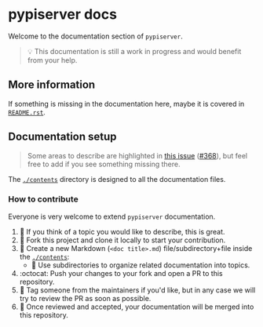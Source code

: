 # pypiserver docs

Welcome to the documentation section of `pypiserver`.  

> :bulb: This documentation is still a work in progress
> and would benefit from your help.

## More information

If something is missing in the documentation here, maybe it is covered in
[`README.rst`](../README.rst).

## Documentation setup

> Some areas to describe are highlighted in
    [this issue](https://github.com/pypiserver/pypiserver/issues/368)
    ([#368](https://github.com/pypiserver/pypiserver/issues/368)),
    but feel free to add if you see something missing there.

The [`./contents`](./contents/) directory is designed to
 all the documentation files.

### How to contribute

Everyone is very welcome to extend `pypiserver` documentation.  

1. :thought_balloon: If you think of a topic you would like to describe, this is great.
2. :deciduous_tree: Fork this project and clone it locally to start your contribution.
3. :page_facing_up: Create a new Markdown (`<doc title>.md`) file/subdirectory+file inside the [`./contents`](./contents/):
   - :file_folder: Use subdirectories to organize related documentation into topics.
4. :octocat: Push your changes to your fork and open a PR to this repository.
5. :bell: Tag someone from the maintainers if you'd like, but in any case we will try to review the PR as soon as possible.
6. :dizzy: Once reviewed and accepted, your documentation will be merged into this repository.
